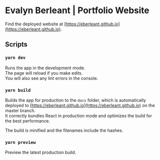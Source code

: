 # Evalyn Berleant | Portfolio Website

Find the deployed website at [https://eberleant.github.io](https://eberleant.github.io).

## Scripts

### `yarn dev`

Runs the app in the development mode.\
The page will reload if you make edits.\
You will also see any lint errors in the console.

### `yarn build`

Builds the app for production to the `docs` folder, which is automatically deployed to [https://eberleant.github.io](https://eberleant.github.io) on the master branch.\
It correctly bundles React in production mode and optimizes the build for the best performance.

The build is minified and the filenames include the hashes.

### `yarn preview`

Preview the latest production build.
